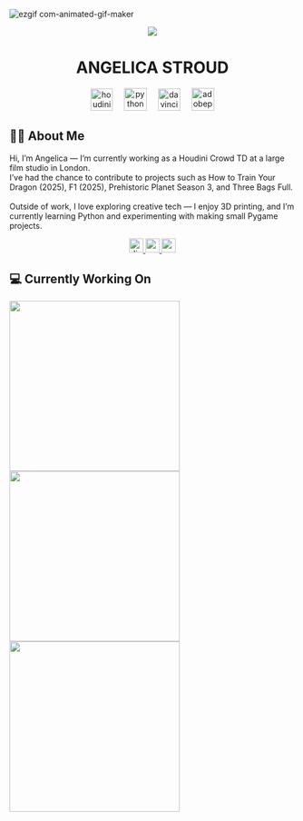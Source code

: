 
![ezgif com-animated-gif-maker](https://github.com/user-attachments/assets/b5f0d96c-6ea0-44e1-aa3a-700a739d250d)

<div align="center">
  <img src="https://visitor-badge.laobi.icu/badge?page_id=angelicagif.angelicagif&right_color=black"  />
</div>
<h1 align="center">ANGELICA STROUD</h1>

<div align="center">
  <img src="https://i.postimg.cc/wMds9RLx/houdini-skillicon.png" height="39" alt="houdini logo"  />
  <img width="12" />
  <img src="https://skillicons.dev/icons?i=py" height="40" alt="python logo"  />
  <img width="12" />
  <img src="https://i.postimg.cc/HLHK86m2/davinci-skillicon.png" height="39" alt="davinciresolve logo"  />
  <img width="12" />
  <img src="https://skillicons.dev/icons?i=ps" height="40" alt="adobephotoshop logo"  />
</div>




<h2>👩‍💻  About Me</h2>
<p align="left">Hi, I’m Angelica — I’m currently working as a Houdini Crowd TD at a large film studio in London.<br>I’ve had the chance to contribute to projects such as How to Train Your Dragon (2025), F1 (2025), Prehistoric Planet Season 3, and Three Bags Full.<br><br>Outside of work, I love exploring creative tech — I enjoy 3D printing, and I’m currently learning Python and experimenting with making small Pygame projects.</p>

<div align="center">
  <a href="angiegutz" target="_blank">
    <img src="https://img.shields.io/static/v1?message=Discord&logo=discord&label=&color=7289DA&logoColor=white&labelColor=&style=for-the-badge" height="25" alt="discord logo"  />
  </a>
  <a href="https://www.youtube.com/@angelica8790" target="_blank">
    <img src="https://img.shields.io/static/v1?message=Youtube&logo=youtube&label=&color=FF0000&logoColor=white&labelColor=&style=for-the-badge" height="25" alt="youtube logo"  />
  </a>
  <a href="https://www.imdb.com/name/nm15378608/" target="_blank">
  <img src="https://img.shields.io/static/v1?message=IMDB&logo=https://en.m.wikipedia.org/wiki/File:IMDB_Logo_2016.png&label=&color=FFCC00&style=for-the-badge" height="25" />
  </a>
</div>

<h2>💻 Currently Working On</h2>
<div>
  <a href="https://github.com/ewanp-dev/PlatformerShooter"><img align="center" width="300em" src="https://github-readme-stats.vercel.app/api/pin/?username=angelicagif&repo=PlatformerShooter&theme=calm_pink&hide_border=true&border_radius=20"/></a>
  <a href="https://github.com/angelicagif/FlappyBird"><img align="center" width="300em" src="https://github-readme-stats.vercel.app/api/pin/?username=angelicagif&repo=FlappyBird&theme=calm_pink&hide_border=true&border_radius=20"/></a>
  <a href="https://github.com/angelicagif/Houdini"><img align="center" width="300em" src="https://github-readme-stats.vercel.app/api/pin/?username=angelicagif&repo=Houdini&theme=calm_pink&hide_border=true&border_radius=20"/></a>
</div>


